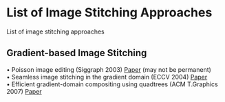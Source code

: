 # List of Image Stitching Approaches
List of image stitching approaches<br>

## Gradient-based Image Stitching
•	Poisson image editing (Siggraph 2003) [Paper](https://www.cs.virginia.edu/~connelly/class/2014/comp_photo/proj2/poisson.pdf) (may not be permanent)<br>
•	Seamless image stitching in the gradient domain (ECCV 2004) [Paper](http://webee.technion.ac.il/people/anat.levin/papers/blendingTR.pdf)<br>
•	Efficient gradient-domain compositing using quadtrees (ACM T.Graphics 2007) [Paper](http://www.agarwala.org/efficient_gdc/preprint.pdf)<br>


